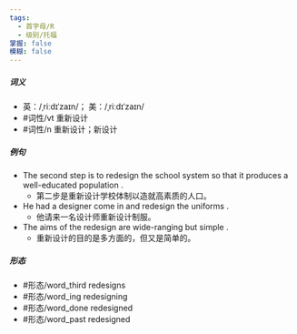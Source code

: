 ```yaml
---
tags:
  - 首字母/R
  - 级别/托福
掌握: false
模糊: false
---
```

##### 词义
- 英：/ˌriːdɪˈzaɪn/； 美：/ˌriːdɪˈzaɪn/
- #词性/vt  重新设计
- #词性/n  重新设计；新设计
##### 例句
- The second step is to redesign the school system so that it produces a well-educated population .
	- 第二步是重新设计学校体制以造就高素质的人口。
- He had a designer come in and redesign the uniforms .
	- 他请来一名设计师重新设计制服。
- The aims of the redesign are wide-ranging but simple .
	- 重新设计的目的是多方面的，但又是简单的。
##### 形态
- #形态/word_third redesigns
- #形态/word_ing redesigning
- #形态/word_done redesigned
- #形态/word_past redesigned

